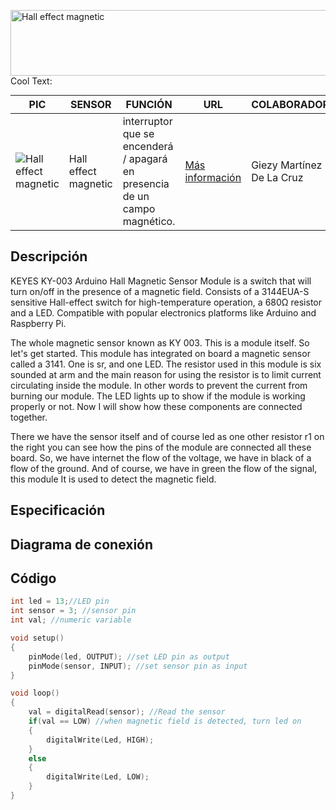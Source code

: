 <a href="https://cooltext.com"><img src="https://images.cooltext.com/5470136.gif" width="687" height="105" alt="Hall effect magnetic" /></a>
<a href="http://cooltext.com" target="_top"><img src="https://cooltext.com/images/ct_pixel.gif" width="80" height="15" alt="Cool Text: Logo and Graphics Generator" border="0" /></a>


PIC | SENSOR | FUNCIÓN | URL | COLABORADOR
------------ | -------------| -------------| -------------| -------------
![Hall effect magnetic](https://arduinomodules.info/wp-content/uploads/KY-003_Fritzing_custom_part_image-130x240.png) | Hall effect magnetic |  interruptor que se encenderá / apagará en presencia de un campo magnético. | [Más información](https://arduinomodules.info/ky-003-hall-magnetic-sensor-module/) | Giezy Martínez De La Cruz

## Descripción

KEYES KY-003 Arduino Hall Magnetic Sensor Module is a switch that will turn on/off in the presence of a magnetic field. Consists of a 3144EUA-S sensitive Hall-effect switch for high-temperature operation, a 680Ω resistor and a LED. Compatible with popular electronics platforms like Arduino and Raspberry Pi.

The whole magnetic sensor known as KY 003. This is a module itself. So let's get started. This module has integrated on board a magnetic sensor called a 3141. One is sr, and one LED. The resistor used in this module is six sounded at arm and the main reason for using the resistor is to limit current circulating inside the module. In other words to prevent the current from burning our module. The LED lights up to show if the module is working properly or not. Now I will show how these components are connected together. 

There we have the sensor itself and of course led as one other resistor r1 on the right you can see how the pins of the module are connected all these board. So, we have internet the flow of the voltage, we have in black of a flow of the ground. And of course, we have in green the flow of the signal, this module It is used to detect the magnetic field.

## Especificación

## Diagrama de conexión



## Código

```c++
int led = 13;//LED pin
int sensor = 3; //sensor pin
int val; //numeric variable

void setup()
{
	pinMode(led, OUTPUT); //set LED pin as output
	pinMode(sensor, INPUT); //set sensor pin as input
}

void loop()
{
	val = digitalRead(sensor); //Read the sensor
	if(val == LOW) //when magnetic field is detected, turn led on
	{
		digitalWrite(Led, HIGH);
	}
	else
	{
		digitalWrite(Led, LOW);
	}
}
```
